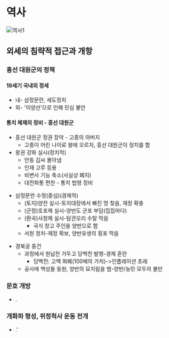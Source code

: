 # 역사
![역사1](https://user-images.githubusercontent.com/75677766/110262849-47506480-7ff8-11eb-83ea-66ee04fe40e7.PNG)




## 외세의 침략적 접근과 개항
### 흥선 대원군의 정책
#### 19세기 국내외 정세
- 내- 삼정문란, 세도정치
- 외- '이양선'으로 인해 민심 불안 
#### 통치 체제의 정비 - 흥선 대원군
+ 흥선 대원군 정권 장악 - 고종의 아버지     
    + 고종이 어린 나이로 왕에 오르자, 흥선 대원군이 정치를 함
+ 왕권 강화 실시(정치적)
  + 안동 김씨 몰아냄
  + 인재 고루 등용
  + 비변사 기능 축소(사실상 폐지)
  + 대전화통 편찬 - 통치 법령 정비
- 삼정문란 수정(중심)(경제적)
  + (토지)양전 실시-토지대장에서 빠진 땅 찾음, 재정 확충
  + (군정)호포제 실시-양반도 군포 부담(집집마다)
  + (환곡)사창제 실시-탐관오리 수탈 막음
    + 곡식 창고 주인을 양반으로 함
  + 서원 정치-재정 확보, 양반유생의 횡포 막음
+ 경북궁 중건
  + 과정에서 원납전 거두고 당백전 발행-경제 혼란
    + 당백전: 고액 화폐(100배의 가치)->인플레이션 초래
  + 공사에 백성들 동원, 양반의 묘지림을 벰-양반/농민 모두의 불만
### 문호 개방
- .
### 개화파 형성, 위정척사 운동 전개
- .'



